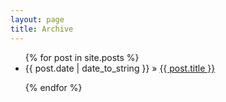 ```yaml
---
layout: page
title: Archive
---
```


<div class="posts">
<ul>
  {% for post in site.posts %}

  
<li>{{ post.date | date_to_string }} &raquo; <a href="{{ post.url }}"> {{ post.title }} </a></li>

  {% endfor %}
  </ul>
</div>